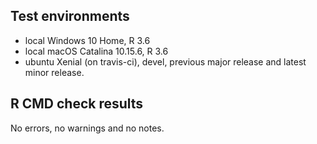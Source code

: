 ## Test environments
* local Windows 10 Home, R 3.6
* local macOS Catalina 10.15.6, R 3.6
* ubuntu Xenial (on travis-ci), devel, previous major release and latest minor release.

## R CMD check results
No errors, no warnings and no notes.
